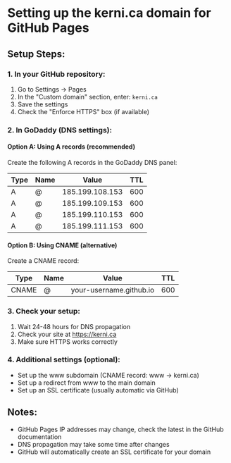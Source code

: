 # Setting up the kerni.ca domain for GitHub Pages

## Setup Steps:

### 1. In your GitHub repository:
1. Go to Settings → Pages
2. In the "Custom domain" section, enter: `kerni.ca`
3. Save the settings
4. Check the "Enforce HTTPS" box (if available)

### 2. In GoDaddy (DNS settings):

#### Option A: Using A records (recommended)
Create the following A records in the GoDaddy DNS panel:

| Type | Name | Value | TTL |
|------|------|-------|-----|
| A    |  @   | 185.199.108.153 | 600 |
| A    |  @   | 185.199.109.153 | 600 |
| A    |  @   | 185.199.110.153 | 600 |
| A    |  @   | 185.199.111.153 | 600 |

#### Option B: Using CNAME (alternative)
Create a CNAME record:

| Type  | Name | Value                    | TTL |
|-------|------|--------------------------|-----|
| CNAME |  @   | your-username.github.io  | 600 |

### 3. Check your setup:
1. Wait 24-48 hours for DNS propagation
2. Check your site at https://kerni.ca
3. Make sure HTTPS works correctly

### 4. Additional settings (optional):
- Set up the www subdomain (CNAME record: www → kerni.ca)
- Set up a redirect from www to the main domain
- Set up an SSL certificate (usually automatic via GitHub)

## Notes:
- GitHub Pages IP addresses may change, check the latest in the GitHub documentation
- DNS propagation may take some time after changes
- GitHub will automatically create an SSL certificate for your domain 